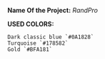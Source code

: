 **Name Of the Project:**
  *RandPro*


**USED COLORS:**
```
Dark classic blue `#0A1828`
Turquoise `#178582`
Gold `#BFA181`
```
